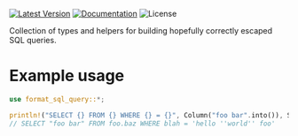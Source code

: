 [![Latest Version]][crates.io] [![Documentation]][docs.rs] ![License]

Collection of types and helpers for building hopefully correctly escaped SQL queries.

Example usage
=============

```rust
use format_sql_query::*;

println!("SELECT {} FROM {} WHERE {} = {}", Column("foo bar".into()), SchemaTable("foo".into(), "baz".into()), Column("blah".into()), QuotedData("hello 'world' foo"));
// SELECT "foo bar" FROM foo.baz WHERE blah = 'hello ''world'' foo'
```

[crates.io]: https://crates.io/crates/format-sql-query
[Latest Version]: https://img.shields.io/crates/v/format-sql-query.svg
[Documentation]: https://docs.rs/format-sql-query/badge.svg
[docs.rs]: https://docs.rs/format-sql-query
[License]: https://img.shields.io/crates/l/format-sql-query.svg
